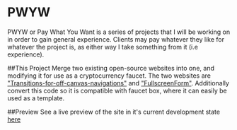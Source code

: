 # PWYW
PWYW or Pay What You Want is a series of projects that I will be working on in order to gain general experience. Clients may pay whatever they like for whatever the project is, as either way I take something from it (i.e experience). 

##This Project
Merge two existing open-source websites into one, and modifying it for use as a cryptocurrency faucet. The two websites are ["Transitions-for-off-canvas-navigations"](http://tympanus.net/codrops/2013/08/28/transitions-for-off-canvas-navigations/) and ["FullscreenForm"](http://tympanus.net/Development/FullscreenForm/). Additionally convert this code so it is compatible with faucet box, where it can easily be used as a template.

##Preview
See a live preview of the site in it's current development state [here](http://htmlpreview.github.io/?https://github.com/BurnBabyBurn71/PWYW_Faucet/blob/master/index.html)